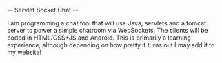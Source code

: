 -- Servlet Socket Chat --

I am programming a chat tool that will use Java, servlets and a tomcat server to power a simple chatroom via WebSockets. 
The clients will be coded in HTML/CSS+JS and Android.
This is primarily a learning experience, although depending on how pretty it turns out I may add it to my website!

